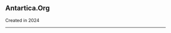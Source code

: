 Antartica.Org
-------------------------------------------------------------
Created in 2024

-------------------------------------------------------------
